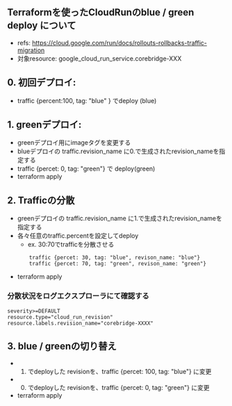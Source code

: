 ## Terraformを使ったCloudRunのblue / green deploy について

 - refs: https://cloud.google.com/run/docs/rollouts-rollbacks-traffic-migration
 - 対象resource: google_cloud_run_service.corebridge-XXX


## 0. 初回デプロイ:
  -  traffic {percent:100, tag: "blue" } でdeploy (blue)


## 1. greenデプロイ:
  - greenデプロイ用にimageタグを変更する
  - blueデプロイの traffic.revision_name に0.で生成されたrevision_nameを指定する
  - traffic {percet: 0, tag: "green"} で deploy(green)
  - terraform apply


## 2. Trafficの分散
  - greenデプロイの traffic.revision_name に1.で生成されたrevision_nameを指定する
  - 各々任意のtraffic.percentを設定してdeploy
    - ex. 30:70でtrafficを分散させる

```
       traffic {percet: 30, tag: "blue", revison_name: "blue"}
       traffic {percet: 70, tag: "green", revison_name: "green"}
```

  - terraform apply


### 分散状況をログエクスプローラにて確認する

```
severity>=DEFAULT
resource.type="cloud_run_revision"
resource.labels.revision_name="corebridge-XXXX"
```


## 3. blue / greenの切り替え
  - 1. でdeployした revisionを、traffic {percet: 100, tag: "blue"} に変更
  - 0. でdeployした revisionを、traffic {percet: 0, tag: "green"} に変更
  - terraform apply
